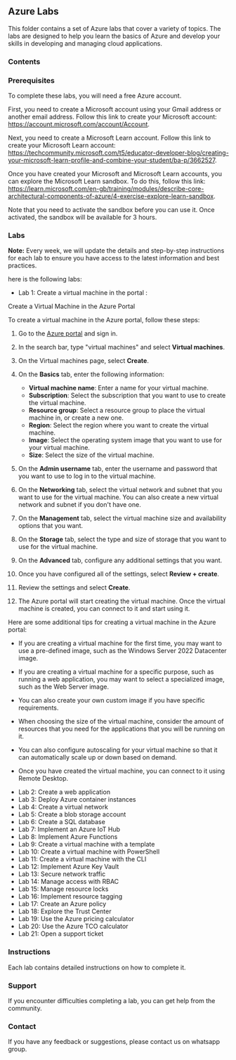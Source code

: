 ## Azure Labs

This folder contains a set of Azure labs that cover a variety of topics. The labs are designed to help you learn the basics of Azure and develop your skills in developing and managing cloud applications.

### Contents


### Prerequisites

To complete these labs, you will need a free Azure account.

First, you need to create a Microsoft account using your Gmail address or another email address. 
Follow this link to create your Microsoft account: https://account.microsoft.com/account/Account.

Next, you need to create a Microsoft Learn account. 
Follow this link to create your Microsoft Learn account: https://techcommunity.microsoft.com/t5/educator-developer-blog/creating-your-microsoft-learn-profile-and-combine-your-student/ba-p/3662527.

Once you have created your Microsoft and Microsoft Learn accounts, you can explore the Microsoft Learn sandbox.
 To do this, follow this link: https://learn.microsoft.com/en-gb/training/modules/describe-core-architectural-components-of-azure/4-exercise-explore-learn-sandbox.

Note that you need to activate the sandbox before you can use it. Once activated, the sandbox will be available for 3 hours.

### Labs

**Note:** Every week, we will update the details and step-by-step instructions for each lab to ensure you have access to the latest information and best practices.

here is the following labs:

* Lab 1: Create a virtual machine in the portal : 

Create a Virtual Machine in the Azure Portal

To create a virtual machine in the Azure portal, follow these steps:

1. Go to the [Azure portal](https://portal.azure.com/) and sign in.

2. In the search bar, type "virtual machines" and select **Virtual machines**.

3. On the Virtual machines page, select **Create**.

4. On the **Basics** tab, enter the following information:
   - **Virtual machine name**: Enter a name for your virtual machine.
   - **Subscription**: Select the subscription that you want to use to create the virtual machine.
   - **Resource group**: Select a resource group to place the virtual machine in, or create a new one.
   - **Region**: Select the region where you want to create the virtual machine.
   - **Image**: Select the operating system image that you want to use for your virtual machine.
   - **Size**: Select the size of the virtual machine.

5. On the **Admin username** tab, enter the username and password that you want to use to log in to the virtual machine.

6. On the **Networking** tab, select the virtual network and subnet that you want to use for the virtual machine. You can also create a new virtual network and subnet if you don't have one.

7. On the **Management** tab, select the virtual machine size and availability options that you want.

8. On the **Storage** tab, select the type and size of storage that you want to use for the virtual machine.

9. On the **Advanced** tab, configure any additional settings that you want.

10. Once you have configured all of the settings, select **Review + create**.

11. Review the settings and select **Create**.

12. The Azure portal will start creating the virtual machine. Once the virtual machine is created, you can connect to it and start using it.

Here are some additional tips for creating a virtual machine in the Azure portal:

- If you are creating a virtual machine for the first time, you may want to use a pre-defined image, such as the Windows Server 2022 Datacenter image.

- If you are creating a virtual machine for a specific purpose, such as running a web application, you may want to select a specialized image, such as the Web Server image.

- You can also create your own custom image if you have specific requirements.

- When choosing the size of the virtual machine, consider the amount of resources that you need for the applications that you will be running on it.

- You can also configure autoscaling for your virtual machine so that it can automatically scale up or down based on demand.

- Once you have created the virtual machine, you can connect to it using Remote Desktop.

* Lab 2: Create a web application
* Lab 3: Deploy Azure container instances
* Lab 4: Create a virtual network
* Lab 5: Create a blob storage account
* Lab 6: Create a SQL database
* Lab 7: Implement an Azure IoT Hub
* Lab 8: Implement Azure Functions
* Lab 9: Create a virtual machine with a template
* Lab 10: Create a virtual machine with PowerShell
* Lab 11: Create a virtual machine with the CLI
* Lab 12: Implement Azure Key Vault
* Lab 13: Secure network traffic
* Lab 14: Manage access with RBAC
* Lab 15: Manage resource locks
* Lab 16: Implement resource tagging
* Lab 17: Create an Azure policy
* Lab 18: Explore the Trust Center
* Lab 19: Use the Azure pricing calculator
* Lab 20: Use the Azure TCO calculator
* Lab 21: Open a support ticket




### Instructions

Each lab contains detailed instructions on how to complete it. 

### Support

If you encounter difficulties completing a lab, you can get help from the community.

### Contact

If you have any feedback or suggestions, please contact us on whatsapp group. 